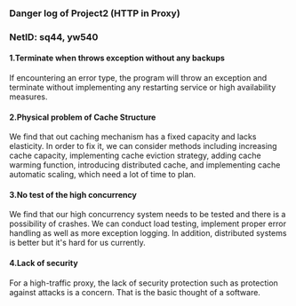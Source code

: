 ### Danger log of Project2 (HTTP in Proxy)
### NetID: sq44, yw540

#### 1.Terminate when throws exception without any backups

If encountering an error type, the program will throw an exception and terminate without implementing any restarting service or high availability measures.
  

#### 2.Physical problem of Cache Structure
We find that out caching mechanism has a fixed capacity and lacks elasticity. In order to fix it, we can consider methods including increasing cache capacity, implementing cache eviction strategy, adding cache warming function, introducing distributed cache, and implementing cache automatic scaling, which need a lot of time to plan.


#### 3.No test of the high concurrency
We find that our high concurrency system needs to be tested and there is a possibility of crashes. We can conduct load testing, implement proper error handling as well as more exception logging. In addition, distributed systems is better but it's hard for us currently.


#### 4.Lack of security
For a high-traffic proxy, the lack of security protection such as protection against attacks is a concern. That is the basic thought of a software.
